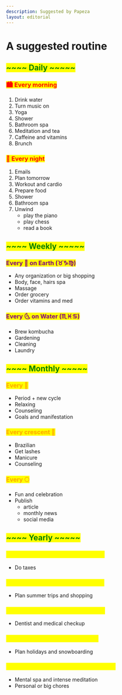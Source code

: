 ```yaml
---
description: Suggested by Papeza
layout: editorial
---
```


# A suggested routine

## <mark style="color:green;">\~\~\~\~ Daily \~\~\~\~\~</mark>

### <mark style="color:red;">🏙 Every morning</mark>

1. Drink water
2. Turn music on
3. Yoga
4. Shower
5. Bathroom spa
6. Meditation and tea
7. Caffeine and vitamins
8. Brunch

### <mark style="color:red;">🌃  Every night</mark>

1. Emails
2. Plan tomorrow
3. Workout and cardio
4. Prepare food
5. Shower
6. Bathroom spa
7. Unwind
   * play the  piano
   * play chess
   * read a book

## <mark style="color:green;">\~\~\~\~ Weekly \~\~\~\~\~</mark>

### <mark style="color:purple;">Every 🌛 on Earth (♉️♑️♍️)</mark>

* Any organization or big shopping
* Body, face, hairs spa
* Massage&#x20;
* Order grocery
* Order vitamins and med

### <mark style="color:purple;">Every 🌜 on Water (♏️♓️♋️)</mark>

* Brew kombucha
* Gardening
* Cleaning
* Laundry

## <mark style="color:green;">\~\~\~\~ Monthly \~\~\~\~\~</mark>

### <mark style="color:orange;">Every 🌚</mark>

* Period + new cycle
* Relaxing
* Counseling&#x20;
* Goals and manifestation

### <mark style="color:orange;">Every crescent 🌙</mark>

* Brazilian
* Get lashes
* Manicure
* Counseling

### <mark style="color:orange;">Every 🌕</mark>

* Fun and celebration
* Publish&#x20;
  * article
  * monthly news
  * social media

## <mark style="color:green;">\~\~\~\~ Yearly \~\~\~\~\~</mark>

### <mark style="color:yellow;">Every 🌞 in Pisces (my 2nd house)</mark>

* Do taxes

### <mark style="color:yellow;">Every 🌞 in Gemini (my 5th house)</mark>

* Plan summer trips and shopping

### <mark style="color:yellow;">Every 🌞 in Cancer (my 6th house)</mark>

* Dentist and medical checkup

### <mark style="color:yellow;">Every 🌞 in Libra (my 9th house)</mark>

* Plan holidays and snowboarding

### <mark style="color:yellow;">Every 🌞 in Capricorn (my 12th house)</mark>

* Mental spa and intense meditation
* Personal or big chores





